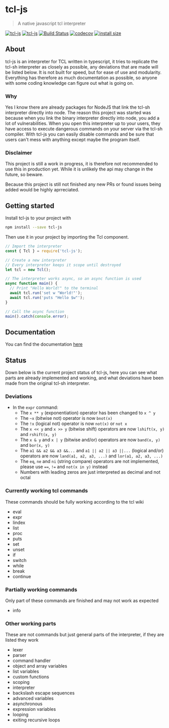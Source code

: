 # tcl-js

> A native javascript tcl interpreter

[![tcl-js](https://img.shields.io/npm/v/tcl-js.svg?style=flat&color)](https://www.npmjs.com/package/tcl-js)
[![tcl-js](https://img.shields.io/npm/dm/tcl-js.svg)](https://www.npmjs.com/package/tcl-js)
[![Build Status](https://travis-ci.org/rubikscraft/tcl-js.svg?branch=master&style=flat)](https://travis-ci.org/rubikscraft/tcl-js)
[![codecov](https://codecov.io/gh/rubikscraft/tcl-js/branch/master/graph/badge.svg)](https://codecov.io/gh/rubikscraft/tcl-js)
[![install size](https://packagephobia.now.sh/badge?p=tcl-js&style=flat)](https://packagephobia.now.sh/result?p=tcl-js)

## About

tcl-js is an interpreter for TCL written in typescript, it tries to replicate the tcl-sh interpreter as closely as possible, any deviations that are made will be listed below. It is not built for speed, but for ease of use and modularity. Everything has therefore as much documentation as possible, so anyone with some coding knowledge can figure out what is going on.

### Why

Yes I know there are already packages for NodeJS that link the tcl-sh interpreter directly into node. The reason this project was started was because when you link the binary interpreter directly into node, you add a lot of vulnerabilities. When you open this interpreter up to your users, they have access to execute dangerous commands on your server via the tcl-sh compiler. With tcl-js you can easily disable commands and be sure that users can't mess with anything except maybe the program itself.

### Disclaimer

This project is still a work in progress, it is therefore not recommended to use this in production yet. While it is unlikely the api may change in the future, so beware.

Because this project is still not finished any new PRs or found issues being added would be highly aprreciated.

## Getting started

Install tcl-js to your project with

```bash
npm install --save tcl-js
```

Then use it in your project by importing the Tcl component.

```js
// Import the interpreter
const { Tcl } = require('tcl-js');

// Create a new interpreter
// Every interpreter keeps it scope until destroyed
let tcl = new Tcl();

// The interpreter works async, so an async function is used
async function main() {
  // Print "Hello World!" to the terminal
  await tcl.run('set w "World!"');
  await tcl.run('puts "Hello $w"');
}

// Call the async function
main().catch(console.error);
```

## Documentation

You can find the documentation [here](https://htmlpreview.github.io/?https://github.com/rubikscraft/tcl-js/blob/master/docs/index.html)

## Status

Down below is the current project status of tcl-js, here you can see what parts are already implemented and working, and what deviations have been made from the original tcl-sh interpreter.

### Deviations

- In the `expr` command:
  - The `x ** y` (exponentiation) operator has been changed to `x ^ y`
  - The `~x` (bitwise not) operator is now `bnot(x)`
  - The `!x` (logical not) operator is now `not(x)` or `not x`
  - The `x << y` and `x >> y` (bitwise shift) operators are now `lshift(x, y)` and `rshift(x, y)`
  - The `x & y` and `x | y` (bitwise and/or) operators are now `band(x, y)` and `bor(x, y)`
  - The `a1 && a2 && a3 &&...` and `a1 || a2 || a3 ||...` (logical and/or) operators are now `land(a1, a2, a3, ...)` and `lor(a1, a2, a3, ...)`
  - The `eq`, `ne` and `ni` (string compare) operators are not implemented, please use `==`, `!=` and `not(x in y)` instead
  - Numbers with leading zeros are just interpreted as decimal and not octal

### Currently working tcl commands

These commands should be fully working according to the tcl wiki

- eval
- expr
- lindex
- list
- proc
- puts
- set
- unset
- if
- switch
- while
- break
- continue

### Partially working commands

Only part of these commands are finished and may not work as expected

- info

### Other working parts

These are not commands but just general parts of the interpreter, if they are listed they work

- lexer
- parser
- command handler
- object and array variables
- list variables
- custom functions
- scoping
- interpreter
- backslash escape sequences
- advanced variables
- asynchronous
- expression variables
- looping
- exiting recursive loops
